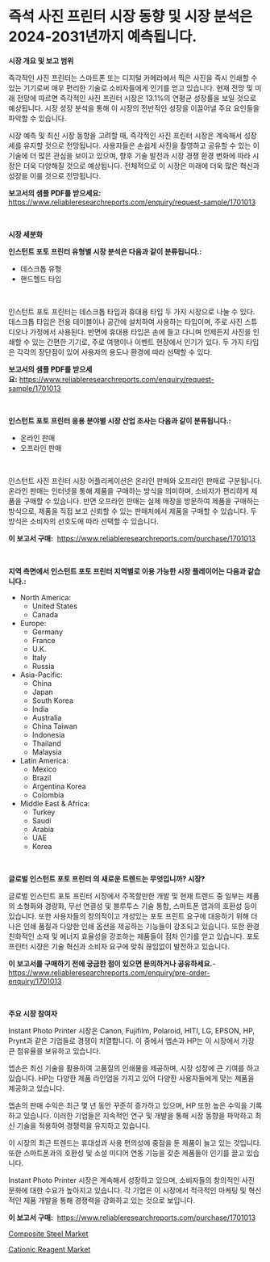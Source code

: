 <p><h1>즉석 사진 프린터 시장 동향 및 시장 분석은 2024-2031년까지 예측됩니다.</h1></p><p><strong>시장 개요 및 보고 범위</strong></p>
<p><p>즉각적인 사진 프린터는 스마트폰 또는 디지털 카메라에서 찍은 사진을 즉시 인쇄할 수 있는 기기로써 매우 편리한 기술로 소비자들에게 인기를 얻고 있습니다. 현재 전망 및 미래 전망에 따르면 즉각적인 사진 프린터 시장은 13.1%의 연평균 성장률을 보일 것으로 예상됩니다. 시장 성장 분석을 통해 이 시장의 전반적인 성장을 이끌어낼 주요 요인들을 파악할 수 있습니다.</p><p>시장 예측 및 최신 시장 동향을 고려할 때, 즉각적인 사진 프린터 시장은 계속해서 성장세를 유지할 것으로 전망됩니다. 사용자들은 손쉽게 사진을 촬영하고 공유할 수 있는 이 기술에 더 많은 관심을 보이고 있으며, 향후 기술 발전과 시장 경쟁 환경 변화에 따라 시장은 더욱 다양해질 것으로 예상됩니다. 전체적으로 이 시장은 미래에 더욱 많은 혁신과 성장을 이룰 것으로 전망됩니다.</p></p>
<p><strong>보고서의 샘플 PDF를 받으세요:</strong> <a href="https://www.reliableresearchreports.com/enquiry/request-sample/1701013">https://www.reliableresearchreports.com/enquiry/request-sample/1701013</a></p>
<p>&nbsp;</p>
<p><strong>시장 세분화</strong></p>
<p><strong>인스턴트 포토 프린터 유형별 시장 분석은 다음과 같이 분류됩니다.:</strong></p>
<p><ul><li>데스크톱 유형</li><li>핸드헬드 타입</li></ul></p>
<p>&nbsp;</p>
<p><p>인스턴트 포토 프린터는 데스크톱 타입과 휴대용 타입 두 가지 시장으로 나눌 수 있다. 데스크톱 타입은 전용 테이블이나 공간에 설치하여 사용하는 타입이며, 주로 사진 스튜디오나 가정에서 사용된다. 반면에 휴대용 타입은 손에 들고 다니며 언제든지 사진을 인쇄할 수 있는 간편한 기기로, 주로 여행이나 이벤트 현장에서 인기가 있다. 두 가지 타입은 각각의 장단점이 있어 사용자의 용도나 환경에 따라 선택할 수 있다.</p></p>
<p><strong>보고서의 샘플 PDF를 받으세요:</strong>&nbsp;<a href="https://www.reliableresearchreports.com/enquiry/request-sample/1701013">https://www.reliableresearchreports.com/enquiry/request-sample/1701013</a></p>
<p>&nbsp;</p>
<p><strong> 인스턴트 포토 프린터 응용 분야별 시장 산업 조사는 다음과 같이 분류됩니다.:</strong></p>
<p><ul><li>온라인 판매</li><li>오프라인 판매</li></ul></p>
<p>&nbsp;</p>
<p><p>인스턴트 사진 프린터 시장 어플리케이션은 온라인 판매와 오프라인 판매로 구분됩니다. 온라인 판매는 인터넷을 통해 제품을 구매하는 방식을 의미하며, 소비자가 편리하게 제품을 구매할 수 있습니다. 반면 오프라인 판매는 실제 매장을 방문하여 제품을 구매하는 방식으로, 제품을 직접 보고 신뢰할 수 있는 판매처에서 제품을 구매할 수 있습니다. 두 방식은 소비자의 선호도에 따라 선택할 수 있습니다.</p></p>
<p><strong>이 보고서 구매:</strong>&nbsp; <a href="https://www.reliableresearchreports.com/purchase/1701013">https://www.reliableresearchreports.com/purchase/1701013</a></p>
<p>&nbsp;</p>
<p><strong>지역 측면에서 인스턴트 포토 프린터 지역별로 이용 가능한 시장 플레이어는 다음과 같습니다.:</strong></p>
<p><ul>
    <li>
        North America:
        <ul>
            <li>United States</li>
            <li>Canada</li>
        </ul>
    </li>
    <li>
        Europe:
        <ul>
            <li>Germany</li>
            <li>France</li>
            <li>U.K.</li>
            <li>Italy</li>
            <li>Russia</li>
        </ul>
    </li>
    <li>
        Asia-Pacific:
        <ul>
            <li>China</li>
            <li>Japan</li>
            <li>South Korea</li>
            <li>India</li>
            <li>Australia</li>
            <li>China Taiwan</li>
            <li>Indonesia</li>
            <li>Thailand</li>
            <li>Malaysia</li>
        </ul>
    </li>
    <li>
        Latin America:
        <ul>
            <li>Mexico</li>
            <li>Brazil</li>
            <li>Argentina Korea</li>
            <li>Colombia</li>
        </ul>
    </li>
    <li>
        Middle East & Africa:
        <ul>
            <li>Turkey</li>
            <li>Saudi</li>
            <li>Arabia</li>
            <li>UAE</li>
            <li>Korea</li>
        </ul>
    </li>
    </ul></p>
<p>&nbsp;</p>
<p><strong>글로벌 인스턴트 포토 프린터 의 새로운 트렌드는 무엇입니까? 시장?</strong></p>
<p><p>글로벌 인스턴트 포토 프린터 시장에서 주목할만한 개발 및 현재 트렌드 중 일부는 제품의 소형화와 경량화, 무선 연결성 및 블루투스 기술 통합, 스마트폰 앱과의 호환성 등이 있습니다. 또한 사용자들의 창의적이고 개성있는 포토 프린트 요구에 대응하기 위해 더 나은 인쇄 품질과 다양한 인쇄 옵션을 제공하는 기능들이 강조되고 있습니다. 또한 환경 친화적인 소재 및 에너지 효율성을 강조하는 제품들이 점차 인기를 얻고 있습니다. 포토 프린터 시장은 기술 혁신과 소비자 요구에 맞춰 끊임없이 발전하고 있습니다.</p></p>
<p><strong>이 보고서를 구매하기 전에 궁금한 점이 있으면 문의하거나 공유하세요.</strong>- <a href="https://www.reliableresearchreports.com/enquiry/pre-order-enquiry/1701013">https://www.reliableresearchreports.com/enquiry/pre-order-enquiry/1701013</a></p>
<p>&nbsp;</p>
<p><strong>주요 시장 참여자</strong></p>
<p><p>Instant Photo Printer 시장은 Canon, Fujifilm, Polaroid, HITI, LG, EPSON, HP, Prynt과 같은 기업들로 경쟁이 치열합니다. 이 중에서 엡손과 HP는 이 시장에서 가장 큰 점유율을 보유하고 있습니다.</p><p>엡손은 최신 기술을 활용하여 고품질의 인쇄물을 제공하며, 시장 성장에 큰 기여를 하고 있습니다. HP는 다양한 제품 라인업을 가지고 있어 다양한 사용자들에게 맞는 제품을 제공하고 있습니다.</p><p>엡손의 판매 수익은 최근 몇 년 동안 꾸준히 증가하고 있으며, HP 또한 높은 수익을 기록하고 있습니다. 이러한 기업들은 지속적인 연구 및 개발을 통해 시장 동향을 파악하고 최신 기술을 적용하여 경쟁력을 유지하고 있습니다.</p><p>이 시장의 최근 트렌드는 휴대성과 사용 편의성에 중점을 둔 제품이 늘고 있는 것입니다. 또한 스마트폰과의 호환성 및 소셜 미디어 연동 기능을 갖춘 제품들이 인기를 끌고 있습니다.</p><p>Instant Photo Printer 시장은 계속해서 성장하고 있으며, 소비자들의 창의적인 사진 문화에 대한 수요가 높아지고 있습니다. 각 기업은 이 시장에서 적극적인 마케팅 및 혁신적인 제품 개발을 통해 경쟁력을 강화하고 있는 것으로 보입니다.</p></p>
<p><strong>이 보고서 구매:</strong>&nbsp;&nbsp;<a href="https://www.reliableresearchreports.com/purchase/1701013">https://www.reliableresearchreports.com/purchase/1701013</a></p>
<p><p><a href="https://github.com/edytherolanlouisejk1miz0wig/Market-Research-Report-List-1/blob/main/composite-steel-market.md">Composite Steel Market</a></p><p><a href="https://military-diascia-e68.notion.site/Cationic-Reagent-Market-Research-Report-Unlocks-Analysis-on-the-Market-Financial-Status-Market-Size-92b629e7d2a84842a3bfe197263e8d10">Cationic Reagent Market</a></p></p>
